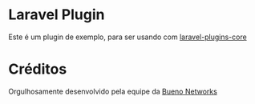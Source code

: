 # Laravel Plugin

Este é um plugin de exemplo, para ser usando com [laravel-plugins-core](https://github.com/bueno-networks/laravel-plugin-core)

# Créditos

Orgulhosamente desenvolvido pela equipe da [Bueno Networks](http://www.buenonetworks.com.br)